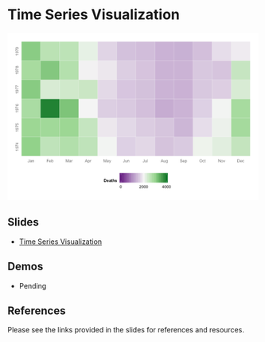 Time Series Visualization
==============================

![Heatmap](basic/heatmap.png)

Slides
------------------------------

- [Time Series Visualization]()

Demos
------------------------------

- Pending

References
------------------------------

Please see the links provided in the slides for references and resources.
